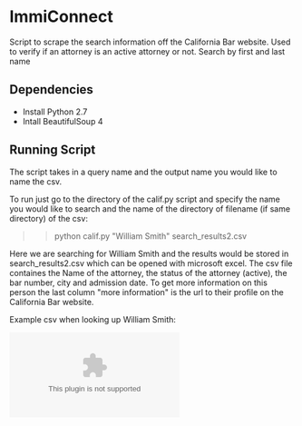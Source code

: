 # ImmiConnect
Script to scrape the search information off the California Bar website. 
Used to verify if an attorney is an active attorney or not. Search by first and last name


## Dependencies
- Install Python 2.7
- Intall BeautifulSoup 4
## Running Script
The script takes in a query name and the output name you would like to name the csv.

To run just go to the directory of the calif.py script
and specify the name you would like to search and the name of the directory of filename (if same directory) of the csv:

>> python calif.py "William Smith" search_results2.csv

Here we are searching for William Smith and the results would be stored in search_results2.csv which can be opened with microsoft excel.
The csv file containes the Name of the attorney, the status of the attorney (active), the bar number, city and admission date. To get more
information on this person the last column "more information" is the url to their profile on the California Bar website. 

Example csv when looking up William Smith:

![csv picture](https://raw.githubusercontent.com/michellebecerra/ImmiConnect/master/search_results2.csv)



